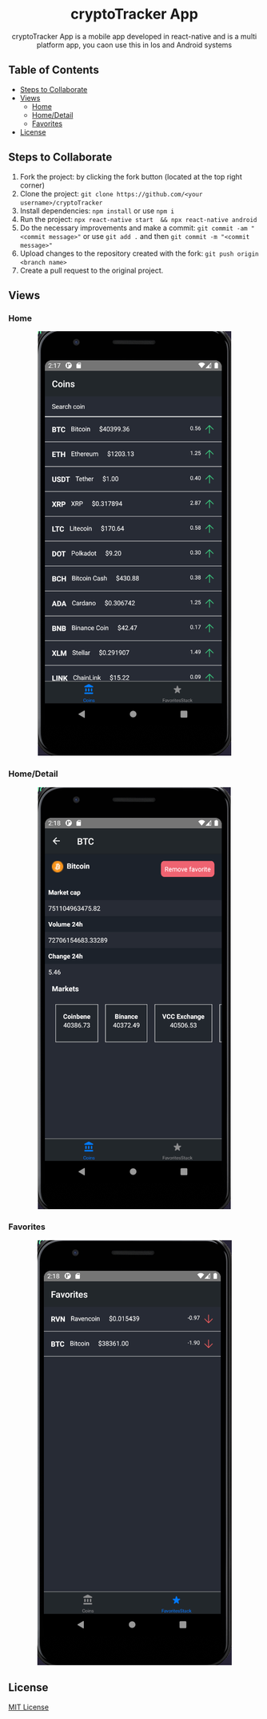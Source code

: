 <h1 align="center">
  <br>cryptoTracker App<br>
</h1>
<p align="center"><p>


<p align="center">cryptoTracker App is a mobile app developed in react-native and is a 
multi platform app, you caon use  this in Ios and Android systems </p>





## Table of Contents
- [Steps to Collaborate](#steps-to-collaborate)
- [Views](#views)
  - [Home](#home)
  - [Home/Detail](#home/detail)
  - [Favorites](#favorite)
- [License](#license)

## Steps to Collaborate

1. Fork the project: by clicking the fork button (located at the top right corner)
2. Clone the project: `git clone https://github.com/<your username>/cryptoTracker`
3. Install dependencies: `npm install` or use `npm i`
4. Run the project: `npx react-native start  && npx react-native android ` 
5. Do the necessary improvements and make a commit: `git commit -am "<commit message>"` or use `git add .` and then `git commit -m "<commit message>"`
6. Upload changes to the repository created with the fork: `git push origin <branch name>`
7. Create a pull request to the original project.

## Views

### Home 
<div align="center" id="home">
    <img alt="home app" src="./views/home.png">
</div>

### Home/Detail
<div align="center" id="home/detail">
    <img alt="home detail app " src="./views/home-detail.png">
</div>

### Favorites
<div align="center" id="favorite">
    <img alt="favorites app " src="./views/favorite.png">
</div>




## License

[MIT License](https://github.com/Ulzahk/Frontend-Blog/blob/main/LICENSE)
